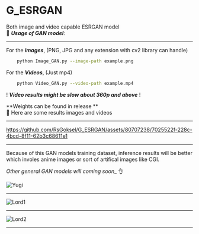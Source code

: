# G_ESRGAN

Both image and video capable ESRGAN model 
<br>
🚀 _**Usage of GAN model**_:
___________________________________


For the _**images**_, (PNG, JPG and any extension with cv2 library can handle)    
```bash
    python Image_GAN.py --image-path example.png
```


For the _**Videos**_, (Just mp4)
```bash
    python Video_GAN.py --video-path example.mp4
```


! __*Video results might be slow about 360p and above*__ !

**Weights can be found in release **
<br>
🚀 Here are some results images and videos 
_______________________________________________________________

https://github.com/RsGoksel/G_ESRGAN/assets/80707238/7025522f-228c-4bcd-8f11-62b3c68611e1
___________________________________________________________________________

Because of this GAN models training dataset, inference results will be better which involes anime images or sort of artifical images like CGI. 


_Other general GAN models will coming soon__ 👌 



![Yugi](https://github.com/RsGoksel/G_ESRGAN/assets/80707238/b3c9bbb3-580d-4a80-93fb-581d8bd3b1b3)
_______________________________________________________________
![Lord1](https://github.com/RsGoksel/G_ESRGAN/assets/80707238/da50f7a6-ac00-4759-9b63-c2c3be29bd50)
_____________________________________________
![Lord2](https://github.com/RsGoksel/G_ESRGAN/assets/80707238/8be3898e-4f27-4ce9-bc59-dcd72daae690)
________________________________


